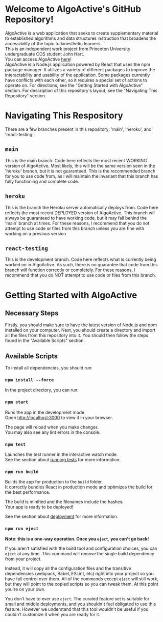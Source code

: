 # Welcome to AlgoActive's GitHub Repository!

AlgoActive is a web application that seeks to create supplementary material to established algorithms and data structures instruction that broadens the accessibility of the topic to kinesthetic learners.\
This is an independent work project from Princeton University undergraduate COS student John Hart.\
You can access AlgoActive [here](https://algoactive.herokuapp.com/)!\
AlgoActive is a Node.js application powered by React that uses the npm package manager. It utilizes a variety of different packages to improve the interactability and usability of the application. Some packages currently have conflicts with each other, so it requires a special set of actions to operate on. For directions, see the "Getting Started with AlgoActive" section. For description of this repository's layout, see the "Navigating This Repository" section.

# Navigating This Respository

There are a few branches present in this repository: 'main', 'heroku', and 'react-testing'.

## `main`

This is the main branch. Code here reflects the most recent WORKING version of AlgoActive. Most likely, this will be the same version seen in the 'heroku' branch, but it is not guaranteed. This is the recommended branch for you to use code from, as I will maintain the invariant that this branch has fully functioning and complete code.

## `heroku`

This is the branch the Heroku server automatically deploys from. Code here reflects the most recent DEPLOYED version of AlgoActive. This branch will always be guaranteed to have working code, but it may fall behind the 'main' branch at times. For these reasons, I recommend that you do not attempt to use code or files from this branch unless you are fine with working on a previous version

## `react-testing`

This is the development branch. Code here reflects what is currently being worked on in AlgoActive. As such, there is no guarantee that code from this branch will function correctly or completely. For these reasons, I recommend that you do NOT attempt to use code or files from this branch.

# Getting Started with AlgoActive

## Necessary Steps

Firstly, you should make sure to have the latest version of Node.js and npm installed on your computer. Next, you should create a directory and import all the files from this repository into it. You should then follow the steps found in the "Available Scripts" section.

## Available Scripts

To install all dependencies, you should run:

### `npm install --force`

In the project directory, you can run:

### `npm start`

Runs the app in the development mode.\
Open [http://localhost:3000](http://localhost:3000) to view it in your browser.

The page will reload when you make changes.\
You may also see any lint errors in the console.

### `npm test`

Launches the test runner in the interactive watch mode.\
See the section about [running tests](https://facebook.github.io/create-react-app/docs/running-tests) for more information.

### `npm run build`

Builds the app for production to the `build` folder.\
It correctly bundles React in production mode and optimizes the build for the best performance.

The build is minified and the filenames include the hashes.\
Your app is ready to be deployed!

See the section about [deployment](https://facebook.github.io/create-react-app/docs/deployment) for more information.

### `npm run eject`

**Note: this is a one-way operation. Once you `eject`, you can't go back!**

If you aren't satisfied with the build tool and configuration choices, you can `eject` at any time. This command will remove the single build dependency from your project.

Instead, it will copy all the configuration files and the transitive dependencies (webpack, Babel, ESLint, etc) right into your project so you have full control over them. All of the commands except `eject` will still work, but they will point to the copied scripts so you can tweak them. At this point you're on your own.

You don't have to ever use `eject`. The curated feature set is suitable for small and middle deployments, and you shouldn't feel obligated to use this feature. However we understand that this tool wouldn't be useful if you couldn't customize it when you are ready for it.